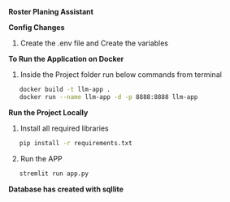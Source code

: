 **Roster Planing Assistant**

**Config Changes**
1. Create the .env file and Create the variables

**To Run the Application on Docker**

1. Inside the Project folder run below commands from terminal
```bash
   docker build -t llm-app .
   docker run --name llm-app -d -p 8888:8888 llm-app
```

**Run the Project Locally**
1. Install all required libraries
```bash
   pip install -r requirements.txt
```
2. Run the APP
```bash
   stremlit run app.py
```

**Database has created with sqllite**